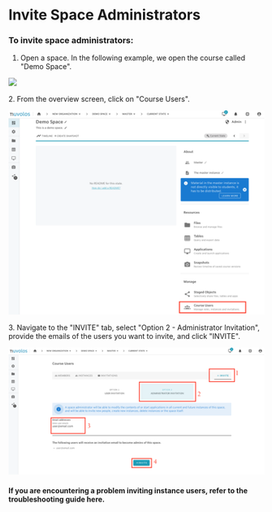 # Invite Space Administrators

### To invite space administrators:

1. Open a space. In the following example, we open the course called "Demo Space".

![](broken-reference)

&#x20;   2\. From the overview screen, click on "Course Users".

![](../../.gitbook/assets/screen-shot-2020-11-17-at-10.40.13-am.png)

&#x20;   3\. Navigate to the "INVITE" tab, select "Option 2 - Administrator Invitation", provide the emails of the users you want to invite, and click "INVITE".

![](../../.gitbook/assets/screen-shot-2020-11-17-at-11.16.58-am.png)



#### If you are encountering a problem inviting instance users, refer to the troubleshooting guide here.&#x20;
